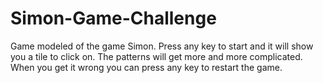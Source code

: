 # Simon-Game-Challenge
Game modeled of the game Simon. Press any key to start and it will show you a tile to click on. The patterns will get more and more complicated. When you get it wrong you can press any key to restart the game. 
